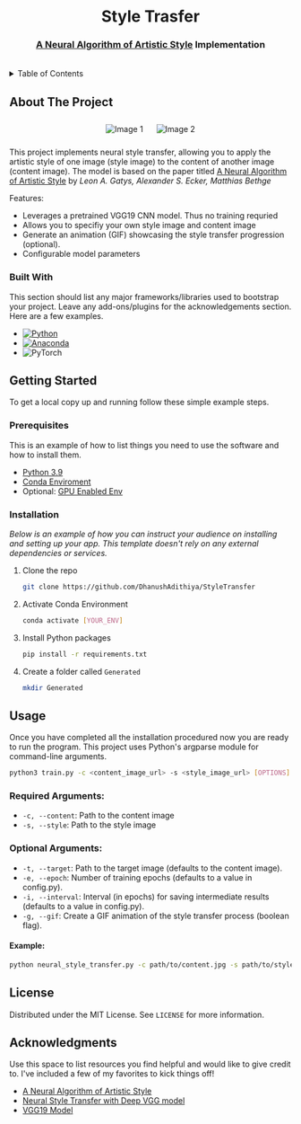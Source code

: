 # <div align="center">Style Trasfer</div>
### <div align="center"><a href="https://arxiv.org/abs/1508.06576">A Neural Algorithm of Artistic Style</a> Implementation </div>
</br>

<!-- TABLE OF CONTENTS -->
<details>
  <summary>Table of Contents</summary>
  <ol>
    <li>
      <a href="#about-the-project">About The Project</a>
      <ul>
        <li><a href="#built-with">Built With</a></li>
      </ul>
    </li>
    <li>
      <a href="#getting-started">Getting Started</a>
      <ul>
        <li><a href="#prerequisites">Prerequisites</a></li>
        <li><a href="#installation">Installation</a></li>
      </ul>
    </li>
    <li><a href="#usage">Usage</a></li>
    <li><a href="#license">License</a></li>
    <li><a href="#acknowledgments">Acknowledgments</a></li>
  </ol>
</details>



<!-- ABOUT THE PROJECT -->
## About The Project

<div style="text-align: center;">
  <img style="padding: 10px;" src="https://github.com/DhanushAdithiya/StyleTransfer/assets/84760124/fde6c7e1-9eb5-4557-8196-7dd6c0d72d66" alt="Image 1">
  <img style="padding: 10px;" src="https://github.com/DhanushAdithiya/StyleTransfer/assets/84760124/dd4ce706-569d-4ff1-83b2-0a05fdfcbf0b" alt="Image 2">
</div>



This project implements neural style transfer, allowing you to apply the artistic style of one image (style image) to the content of another image (content image). The model is based on the paper titled <a href="https://arxiv.org/abs/1508.06576">A Neural Algorithm of Artistic Style</a> by *Leon A. Gatys, Alexander S. Ecker, Matthias Bethge*

Features:
* Leverages a pretrained VGG19 CNN model. Thus no training requried
* Allows you to specifiy your own style image and content image 
* Generate an animation (GIF) showcasing the style transfer progression (optional).
* Configurable model parameters

### Built With

This section should list any major frameworks/libraries used to bootstrap your project. Leave any add-ons/plugins for the acknowledgements section. Here are a few examples.

* [![Python][Python]][Python-url]
* [![Anaconda][Anaconda]][Anaconda-url]
* ![PyTorch](https://img.shields.io/badge/PyTorch-%23EE4C2C.svg?style=for-the-badge&logo=PyTorch&logoColor=white)



<!-- GETTING STARTED -->
## Getting Started

To get a local copy up and running follow these simple example steps.

### Prerequisites

This is an example of how to list things you need to use the software and how to install them.

* <a href="https://www.python.org/downloads/release/python-390/">Python 3.9</a>
* <a href="https://docs.anaconda.com/free/anaconda/install/linux/">Conda Enviroment</a>
* Optional: <a href="https://pytorch.org/get-started/locally/">GPU Enabled Env </a>


### Installation

_Below is an example of how you can instruct your audience on installing and setting up your app. This template doesn't rely on any external dependencies or services._

1. Clone the repo
   ```sh
   git clone https://github.com/DhanushAdithiya/StyleTransfer
   ```
2. Activate Conda Environment
    ```sh
    conda activate [YOUR_ENV]
    ```
3. Install Python packages
   ```sh
   pip install -r requirements.txt 
   ```
4. Create a folder called `Generated`
   ```sh
   mkdir Generated
   ```

<!-- USAGE EXAMPLES -->
## Usage

Once you have completed all the installation procedured now you are ready to run the program. This project uses Python's argparse module for command-line arguments.

```sh
python3 train.py -c <content_image_url> -s <style_image_url> [OPTIONS]
```

### Required Arguments:

* `-c, --content`: Path to the content image
* `-s, --style`: Path to the style image 

### Optional Arguments:

* `-t, --target`: Path to the target image (defaults to the content image).
* `-e, --epoch`: Number of training epochs (defaults to a value in config.py).
* `-i, --interval`: Interval (in epochs) for saving intermediate results (defaults to a value in config.py).
* `-g, --gif`: Create a GIF animation of the style transfer process (boolean flag).
#### Example:

```sh
python neural_style_transfer.py -c path/to/content.jpg -s path/to/style.jpg -e 20 -i 5 -g
```

<!-- LICENSE -->
## License

Distributed under the MIT License. See `LICENSE` for more information.

<!-- ACKNOWLEDGMENTS -->
## Acknowledgments

Use this space to list resources you find helpful and would like to give credit to. I've included a few of my favorites to kick things off!

* [A Neural Algorithm of Artistic Style](https://arxiv.org/abs/1508.06576)
* [Neural Style Transfer with Deep VGG model](https://medium.com/@mirzezadeh.elvin/neural-style-transfer-with-deep-vgg-model-26b11ea06b7e)
* [VGG19 Model](https://arxiv.org/abs/1409.1556v6)

<!-- MARKDOWN LINKS & IMAGES -->
[python]:https://img.shields.io/badge/python-3670A0?style=for-the-badge&logo=python&logoColor=ffdd54
[Python-url]: https://www.python.org/
[Anaconda]: https://img.shields.io/badge/Anaconda-%2344A833.svg?style=for-the-badge&logo=anaconda&logoColor=white
[Anaconda-url]: https://www.anaconda.com/download
